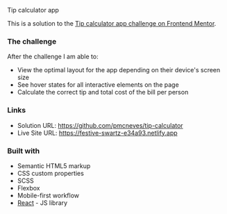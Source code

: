 Tip calculator app

This is a solution to the [Tip calculator app challenge on Frontend Mentor](https://www.frontendmentor.io/challenges/tip-calculator-app-ugJNGbJUX).

### The challenge

After the challenge I am able to:

- View the optimal layout for the app depending on their device's screen size
- See hover states for all interactive elements on the page
- Calculate the correct tip and total cost of the bill per person

### Links

- Solution URL: https://github.com/pmcneves/tip-calculator
- Live Site URL: https://festive-swartz-e34a93.netlify.app

### Built with

- Semantic HTML5 markup
- CSS custom properties
- SCSS
- Flexbox
- Mobile-first workflow
- [React](https://reactjs.org/) - JS library



